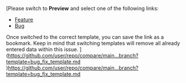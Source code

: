 [Please switch to **Preview** and select one of the following links:

* [Feature](?template=with-issue.md)
* [Bug](?template=without-issue.md)

Once switched to the correct template, you can save the link as a bookmark. Keep in mind that switching templates will remove all already entered data within this issue.
](https://github.com/user/repo/compare/main...branch?template=bug_fix_template.md
)https://github.com/user/repo/compare/main...branch?template=bug_fix_template.md
